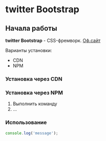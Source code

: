 # twitter Bootstrap

## Начала работы
**twitter Bootstrap** - CSS-фремворк. [Оф.сайт](https://getbootstrap.com)

Варианты установки:
* CDN
* NPM

### Установка через CDN



### Установка через NPM

1. Выполнить команду
1. ...

### Использование

~~~javascript
console.log('message');

~~~

